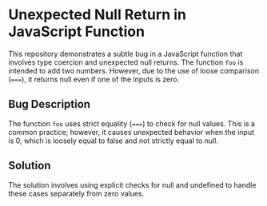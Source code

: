 # Unexpected Null Return in JavaScript Function

This repository demonstrates a subtle bug in a JavaScript function that involves type coercion and unexpected null returns. The function `foo` is intended to add two numbers.  However, due to the use of loose comparison (`===`), it returns null even if one of the inputs is zero.

## Bug Description

The function `foo` uses strict equality (`===`) to check for null values. This is a common practice; however, it causes unexpected behavior when the input is 0, which is loosely equal to false and not strictly equal to null.

## Solution

The solution involves using explicit checks for null and undefined to handle these cases separately from zero values.
